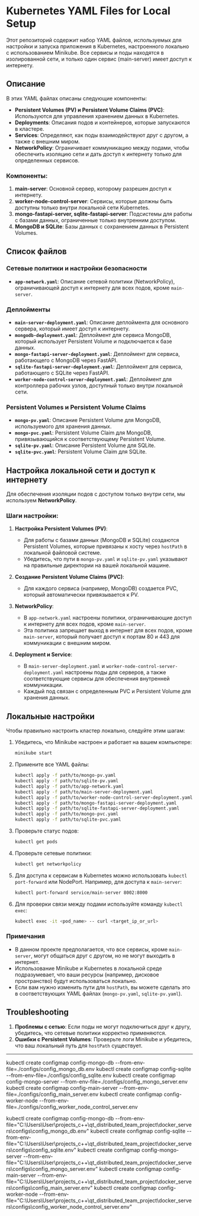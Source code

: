 # Kubernetes YAML Files for Local Setup

Этот репозиторий содержит набор YAML файлов, используемых для настройки и запуска приложения в Kubernetes, настроенного локально с использованием Minikube. Все сервисы и поды находятся в изолированной сети, и только один сервис (main-server) имеет доступ к интернету. 

## Описание

В этих YAML файлах описаны следующие компоненты:

- **Persistent Volumes (PV) и Persistent Volume Claims (PVC)**: Используются для управления хранением данных в Kubernetes.
- **Deployments**: Описания подов и контейнеров, которые запускаются в кластере.
- **Services**: Определяют, как поды взаимодействуют друг с другом, а также с внешним миром.
- **NetworkPolicy**: Ограничивает коммуникацию между подами, чтобы обеспечить изоляцию сети и дать доступ к интернету только для определенных сервисов.

### Компоненты:

1. **main-server**: Основной сервер, которому разрешен доступ к интернету.
2. **worker-node-control-server**: Сервисы, которые должны быть доступны только внутри локальной сети Kubernetes.
3. **mongo-fastapi-server, sqlite-fastapi-server**: Подсистемы для работы с базами данных, ограниченные только внутренним доступом.
4. **MongoDB и SQLite**: Базы данных с сохранением данных в Persistent Volumes.

## Список файлов

### Сетевые политики и настройки безопасности

- **`app-network.yaml`**: Описание сетевой политики (NetworkPolicy), ограничивающей доступ к интернету для всех подов, кроме `main-server`.

### Деплойменты

- **`main-server-deployment.yaml`**: Описание деплоймента для основного сервера, который имеет доступ к интернету.
- **`mongodb-deployment.yaml`**: Деплоймент для сервиса MongoDB, который использует Persistent Volume и подключается к базе данных.
- **`mongo-fastapi-server-deployment.yaml`**: Деплоймент для сервиса, работающего с MongoDB через FastAPI.
- **`sqlite-fastapi-server-deployment.yaml`**: Деплоймент для сервиса, работающего с SQLite через FastAPI.
- **`worker-node-control-server-deployment.yaml`**: Деплоймент для контроллера рабочих узлов, доступный только внутри локальной сети.

### Persistent Volumes и Persistent Volume Claims

- **`mongo-pv.yaml`**: Описание Persistent Volume для MongoDB, используемого для хранения данных.
- **`mongo-pvc.yaml`**: Persistent Volume Claim для MongoDB, привязывающийся к соответствующему Persistent Volume.
- **`sqlite-pv.yaml`**: Описание Persistent Volume для SQLite.
- **`sqlite-pvc.yaml`**: Persistent Volume Claim для SQLite.

## Настройка локальной сети и доступ к интернету

Для обеспечения изоляции подов с доступом только внутри сети, мы используем **NetworkPolicy**. 

### Шаги настройки:

1. **Настройка Persistent Volumes (PV)**:
    - Для работы с базами данных (MongoDB и SQLite) создаются Persistent Volumes, которые привязаны к хосту через `hostPath` в локальной файловой системе.
    - Убедитесь, что пути в `mongo-pv.yaml` и `sqlite-pv.yaml` указывают на правильные директории на вашей локальной машине.

2. **Создание Persistent Volume Claims (PVC)**:
    - Для каждого сервиса (например, MongoDB) создается PVC, который автоматически привязывается к PV.

3. **NetworkPolicy**:
    - В `app-network.yaml` настроены политики, ограничивающие доступ к интернету для всех подов, кроме `main-server`.
    - Эта политика запрещает выход в интернет для всех подов, кроме `main-server`, который получает доступ к портам 80 и 443 для коммуникации с внешним миром.

4. **Deployment и Service**:
    - В `main-server-deployment.yaml` и `worker-node-control-server-deployment.yaml` настроены поды для серверов, а также соответствующие сервисы для обеспечения внутренней коммуникации.
    - Каждый под связан с определенным PVC и Persistent Volume для хранения данных.

## Локальные настройки

Чтобы правильно настроить кластер локально, следуйте этим шагам:

1. Убедитесь, что Minikube настроен и работает на вашем компьютере:
    ```bash
    minikube start
    ```

2. Примените все YAML файлы:
    ```bash
    kubectl apply -f path/to/mongo-pv.yaml
    kubectl apply -f path/to/sqlite-pv.yaml
    kubectl apply -f path/to/app-network.yaml
    kubectl apply -f path/to/main-server-deployment.yaml
    kubectl apply -f path/to/worker-node-control-server-deployment.yaml
    kubectl apply -f path/to/mongo-fastapi-server-deployment.yaml
    kubectl apply -f path/to/sqlite-fastapi-server-deployment.yaml
    kubectl apply -f path/to/mongo-pvc.yaml
    kubectl apply -f path/to/sqlite-pvc.yaml
    ```

3. Проверьте статус подов:
    ```bash
    kubectl get pods
    ```

4. Проверьте сетевые политики:
    ```bash
    kubectl get networkpolicy
    ```

5. Для доступа к сервисам в Kubernetes можно использовать `kubectl port-forward` или NodePort. Например, для доступа к `main-server`:
    ```bash
    kubectl port-forward service/main-server 8002:8000
    ```

6. Для проверки связи между подами используйте команду `kubectl exec`:
    ```bash
    kubectl exec -it <pod_name> -- curl <target_ip_or_url>
    ```

### Примечания

- В данном проекте предполагается, что все сервисы, кроме `main-server`, могут общаться друг с другом, но не могут выходить в интернет.
- Использование Minikube и Kubernetes в локальной среде подразумевает, что ваши ресурсы (например, дисковое пространство) будут использоваться локально.
- Если вам нужно изменить пути для `hostPath`, вы можете сделать это в соответствующих YAML файлах (`mongo-pv.yaml`, `sqlite-pv.yaml`).

## Troubleshooting

1. **Проблемы с сетью**: Если поды не могут подключиться друг к другу, убедитесь, что сетевые политики корректно применяются.
2. **Ошибки с Persistent Volumes**: Проверьте логи Minikube и убедитесь, что ваш локальный путь для `hostPath` существует.

---
kubectl create configmap config-mongo-db --from-env-file=./configs/config_mongo_db.env
kubectl create configmap config-sqlite --from-env-file=./configs/config_sqlite.env
kubectl create configmap config-mongo-server --from-env-file=./configs/config_mongo_server.env
kubectl create configmap config-main-server --from-env-file=./configs/config_main_server.env
kubectl create configmap config-worker-node --from-env-file=./configs/config_worker_node_control_server.env


kubectl create configmap config-mongo-db --from-env-file="C:\Users\User\projects_c++\qt_distributed_team_project\docker_servers\configs\config_mongo_db.env"
kubectl create configmap config-sqlite --from-env-file="C:\Users\User\projects_c++\qt_distributed_team_project\docker_servers\configs\config_sqlite.env"
kubectl create configmap config-mongo-server --from-env-file="C:\Users\User\projects_c++\qt_distributed_team_project\docker_servers\configs\config_mongo_server.env"
kubectl create configmap config-main-server --from-env-file="C:\Users\User\projects_c++\qt_distributed_team_project\docker_servers\configs\config_main_server.env"
kubectl create configmap config-worker-node --from-env-file="C:\Users\User\projects_c++\qt_distributed_team_project\docker_servers\configs\config_worker_node_control_server.env"

